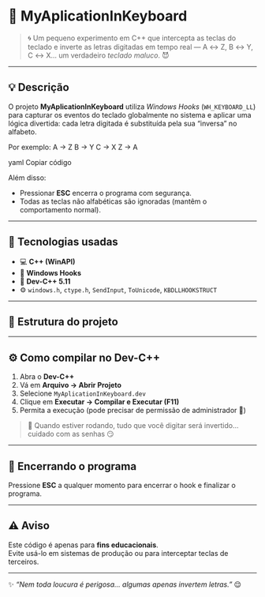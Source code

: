 # 🎹 MyAplicationInKeyboard

> 🌀 Um pequeno experimento em C++ que intercepta as teclas do teclado e inverte as letras digitadas em tempo real — A ↔ Z, B ↔ Y, C ↔ X... um verdadeiro *teclado maluco*. 😈  

---

## 💡 Descrição

O projeto **MyAplicationInKeyboard** utiliza *Windows Hooks* (`WH_KEYBOARD_LL`) para capturar os eventos do teclado globalmente no sistema e aplicar uma lógica divertida: cada letra digitada é substituída pela sua “inversa” no alfabeto.

Por exemplo:
A → Z
B → Y
C → X
Z → A

yaml
Copiar código

Além disso:
- Pressionar **ESC** encerra o programa com segurança.  
- Todas as teclas não alfabéticas são ignoradas (mantêm o comportamento normal).  

---

## 🧠 Tecnologias usadas

- 💻 **C++ (WinAPI)**
- 🧩 **Windows Hooks**
- 🧰 **Dev-C++ 5.11**
- ⚙️ `windows.h`, `ctype.h`, `SendInput`, `ToUnicode`, `KBDLLHOOKSTRUCT`

---

## 🧩 Estrutura do projeto
---

## ⚙️ Como compilar no Dev-C++

1. Abra o **Dev-C++**
2. Vá em **Arquivo → Abrir Projeto**
3. Selecione `MyAplicationInKeyboard.dev`
4. Clique em **Executar → Compilar e Executar (F11)**  
5. Permita a execução (pode precisar de permissão de administrador 👑)

> 💬 Quando estiver rodando, tudo que você digitar será invertido... cuidado com as senhas 😏

---

## 🧨 Encerrando o programa

Pressione **ESC** a qualquer momento para encerrar o hook e finalizar o programa.

---

## ⚠️ Aviso

Este código é apenas para **fins educacionais**.  
Evite usá-lo em sistemas de produção ou para interceptar teclas de terceiros.

---

✨ *“Nem toda loucura é perigosa… algumas apenas invertem letras.”* 😌
